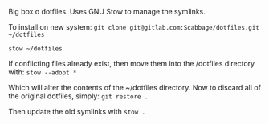 Big box o dotfiles.
Uses GNU Stow to manage the symlinks.

To install on new system:
```git clone git@gitlab.com:Scabbage/dotfiles.git ~/dotfiles```

```stow ~/dotfiles```

If conflicting files already exist, then move them into the /dotfiles directory with:
```stow --adopt *```

Which will alter the contents of the ~/dotfiles directory.
Now to discard all of the original dotfiles, simply:
```git restore .```

Then update the old symlinks with
```stow .```
